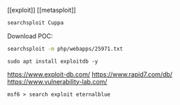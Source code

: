 [[exploit]] [[metasploit]]
```bash
searchsploit Cuppa
```

Download POC:
```bash
searchsploit -m php/webapps/25971.txt
```


```shell
sudo apt install exploitdb -y
```

https://www.exploit-db.com/
https://www.rapid7.com/db/
https://www.vulnerability-lab.com/


```shell-session
msf6 > search exploit eternalblue
```

